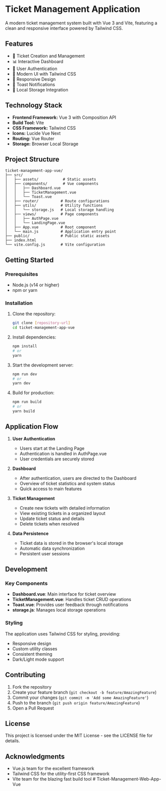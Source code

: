 # Ticket Management Application

A modern ticket management system built with Vue 3 and Vite, featuring a clean and responsive interface powered by Tailwind CSS.

## Features

- 🎫 Ticket Creation and Management
- 📊 Interactive Dashboard
- 🔐 User Authentication
- 🎨 Modern UI with Tailwind CSS
- 📱 Responsive Design
- 🔔 Toast Notifications
- 💾 Local Storage Integration

## Technology Stack

- **Frontend Framework:** Vue 3 with Composition API
- **Build Tool:** Vite
- **CSS Framework:** Tailwind CSS
- **Icons:** Lucide Vue Next
- **Routing:** Vue Router
- **Storage:** Browser Local Storage

## Project Structure

```
ticket-management-app-vue/
├── src/
│   ├── assets/           # Static assets
│   ├── components/       # Vue components
│   │   ├── Dashboard.vue
│   │   ├── TicketManagement.vue
│   │   └── Toast.vue
│   ├── router/          # Route configurations
│   ├── utils/           # Utility functions
│   │   └── storage.js   # Local storage handling
│   ├── views/           # Page components
│   │   ├── AuthPage.vue
│   │   └── LandingPage.vue
│   ├── App.vue          # Root component
│   └── main.js          # Application entry point
├── public/              # Public static assets
├── index.html          
└── vite.config.js       # Vite configuration
```

## Getting Started

### Prerequisites

- Node.js (v14 or higher)
- npm or yarn

### Installation

1. Clone the repository:
   ```bash
   git clone [repository-url]
   cd ticket-management-app-vue
   ```

2. Install dependencies:
   ```bash
   npm install
   # or
   yarn
   ```

3. Start the development server:
   ```bash
   npm run dev
   # or
   yarn dev
   ```

4. Build for production:
   ```bash
   npm run build
   # or
   yarn build
   ```

## Application Flow

1. **User Authentication**
   - Users start at the Landing Page
   - Authentication is handled in AuthPage.vue
   - User credentials are securely stored

2. **Dashboard**
   - After authentication, users are directed to the Dashboard
   - Overview of ticket statistics and system status
   - Quick access to main features

3. **Ticket Management**
   - Create new tickets with detailed information
   - View existing tickets in a organized layout
   - Update ticket status and details
   - Delete tickets when resolved

4. **Data Persistence**
   - Ticket data is stored in the browser's local storage
   - Automatic data synchronization
   - Persistent user sessions

## Development

### Key Components

- **Dashboard.vue**: Main interface for ticket overview
- **TicketManagement.vue**: Handles ticket CRUD operations
- **Toast.vue**: Provides user feedback through notifications
- **storage.js**: Manages local storage operations

### Styling

The application uses Tailwind CSS for styling, providing:
- Responsive design
- Custom utility classes
- Consistent theming
- Dark/Light mode support

## Contributing

1. Fork the repository
2. Create your feature branch (`git checkout -b feature/AmazingFeature`)
3. Commit your changes (`git commit -m 'Add some AmazingFeature'`)
4. Push to the branch (`git push origin feature/AmazingFeature`)
5. Open a Pull Request

## License

This project is licensed under the MIT License - see the LICENSE file for details.

## Acknowledgments

- Vue.js team for the excellent framework
- Tailwind CSS for the utility-first CSS framework
- Vite team for the blazing fast build tool
#   T i c k e t - M a n a g e m e n t - W e b - A p p - V u e  
 
